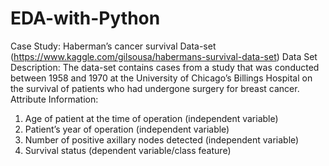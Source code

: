 # EDA-with-Python
Case Study: Haberman’s cancer survival Data-set (https://www.kaggle.com/gilsousa/habermans-survival-data-set) 
Data Set Description: The data-set contains cases from a study that was conducted between 1958 and 1970 at the University of Chicago’s Billings Hospital on the survival of patients who had undergone surgery for breast cancer. 
Attribute Information: 
1. Age of patient at the time of operation (independent variable) 
2. Patient’s year of operation (independent variable) 
3. Number of positive axillary nodes detected (independent variable) 
4. Survival status (dependent variable/class feature)
